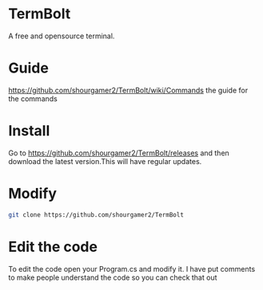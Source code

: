 # TermBolt
A free and opensource terminal.
# Guide
https://github.com/shourgamer2/TermBolt/wiki/Commands the guide for the commands
# Install
Go to https://github.com/shourgamer2/TermBolt/releases and then download the latest version.This will have regular updates.
# Modify 
```sh
git clone https://github.com/shourgamer2/TermBolt
```
# Edit the code
To edit the code open your Program.cs and modify it. I have put comments to make people understand the code so you can check that out


